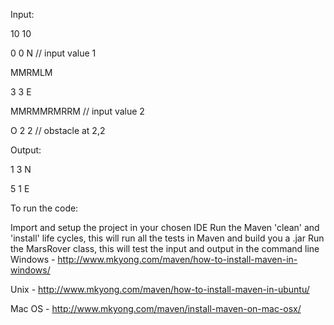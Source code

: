 Input:

10 10

0 0 N // input value 1 

MMRMLM

3 3 E

MMRMMRMRRM // input value 2

O 2 2 // obstacle at 2,2 


Output:

1 3 N

5 1 E

To run the code:

Import and setup the project in your chosen IDE
Run the Maven 'clean' and 'install' life cycles, this will run all the tests in Maven and build you a .jar
Run the MarsRover class, this will test the input and output in the command line
Windows - http://www.mkyong.com/maven/how-to-install-maven-in-windows/

Unix - http://www.mkyong.com/maven/how-to-install-maven-in-ubuntu/

Mac OS - http://www.mkyong.com/maven/install-maven-on-mac-osx/